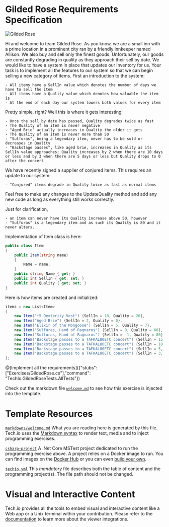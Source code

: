 # Gilded Rose Requirements Specification

![Gilded Rose](https://miro.medium.com/max/800/1*NoIcn06ksMOa-Ydv1UvYEw.jpeg)

Hi and welcome to team Gilded Rose. As you know, we are a small inn with a prime location in a
prominent city ran by a friendly innkeeper named Allison. We also buy and sell only the finest goods.
Unfortunately, our goods are constantly degrading in quality as they approach their sell by date. We
would like to have a system in place that updates our inventory for us. 
Your task is to implement all the features to our system so that we can begin selling a new category of items. 
First an introduction to the system:

	- All items have a SellIn value which denotes the number of days we have to sell the item
	- All items have a Quality value which denotes how valuable the item is
	- At the end of each day our system lowers both values for every item

Pretty simple, right? Well this is where it gets interesting:

	- Once the sell by date has passed, Quality degrades twice as fast
	- The Quality of an item is never negative
	- "Aged Brie" actually increases in Quality the older it gets
	- The Quality of an item is never more than 50
	- "Sulfuras", being a legendary item, never has to be sold or decreases in Quality
	- "Backstage passes", like aged brie, increases in Quality as its SellIn value approaches; Quality increases by 2 when there are 10 days or less and by 3 when there are 5 days or less but Quality drops to 0 after the concert

We have recently signed a supplier of conjured items. This requires an update to our system:

	- "Conjured" items degrade in Quality twice as fast as normal items

Feel free to make any changes to the UpdateQuality method and add any new code as long as everything
still works correctly. 

Just for clarification, 

    - an item can never have its Quality increase above 50, however 
    - "Sulfuras" is a legendary item and as such its Quality is 80 and it never alters.

Implementation of Item class is here:

```csharp
public class Item
{
    public Item(string name)
    {
        Name = name;
    }
    public string Name { get; }
    public int SellIn { get; set; }
    public int Quality { get; set; }
}
```

Here is how items are created and initialized:
```csharp
items = new List<Item>
{
    new Item("+5 Dexterity Vest") {SellIn = 10, Quality = 20},
    new Item("Aged Brie") {SellIn = 2, Quality = 0},
    new Item("Elixir of the Mongoose") {SellIn = 5, Quality = 7},
    new Item("Sulfuras, Hand of Ragnaros") {SellIn = 0, Quality = 80},
    new Item("Sulfuras, Hand of Ragnaros") {SellIn = -1, Quality = 80},
    new Item("Backstage passes to a TAFKAL80ETC concert") {SellIn = 15, Quality = 20},
    new Item("Backstage passes to a TAFKAL80ETC concert") {SellIn = 10, Quality = 49},
    new Item("Backstage passes to a TAFKAL80ETC concert") {SellIn = 5, Quality = 49},
    new Item("Backstage passes to a TAFKAL80ETC concert") {SellIn = 3, Quality = 6}
};
```

@[Implement all the requirements]({"stubs": ["Exercises/GildedRose.cs"],"command": "TechIo.GildedRoseTests.AllTests"})

Check out the markdown file [`welcome.md`](https://github.com/TechDotIO/csharp-template/blob/master/markdowns/welcome.md) to see how this exercise is injected into the template.

# Template Resources

[`markdowns/welcome.md`](https://github.com/TechDotIO/csharp-template/blob/master/markdowns/welcome.md)
What you are reading here is generated by this file. Tech.io uses the [Markdown syntax](https://tech.io/doc/reference-markdowns) to render text, media and to inject programming exercises.


[`csharp-project`](https://github.com/TechDotIO/csharp-template/tree/master/csharp-project)
A .Net Core MSTest project dedicated to run the programming exercise above. A project relies on a Docker image to run. You can find images on the [Docker Hub](https://hub.docker.com/explore/) or you can even [build your own](https://tech.io/doc/reference-runner).


[`techio.yml`](https://github.com/TechDotIO/csharp-template/blob/master/techio.yml)
This *mandatory* file describes both the table of content and the programming project(s). The file path should not be changed.


# Visual and Interactive Content

Tech.io provides all the tools to embed visual and interactive content like a Web app or a Unix terminal within your contribution. Please refer to the [documentation](https://tech.io/doc) to learn more about the viewer integrations.
